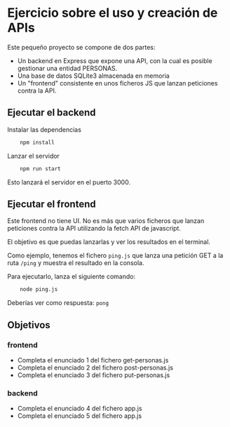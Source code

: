 # Ejercicio sobre el uso y creación de APIs

Este pequeño proyecto se compone de dos partes:
- Un backend en Express que expone una API, con la cual es posible gestionar una entidad PERSONAS.
- Una base de datos SQLite3 almacenada en memoria
- Un "frontend" consistente en unos ficheros JS que lanzan peticiones contra la API.

## Ejecutar el backend

Instalar las dependencias
```bash
    npm install
```

Lanzar el servidor
```bash
    npm run start
```

Esto lanzará el servidor en el puerto 3000.

## Ejecutar el frontend

Este frontend no tiene UI. No es más que varios ficheros que lanzan peticiones contra la API utilizando la fetch API de javascript.

El objetivo es que puedas lanzarlas y ver los resultados en el terminal.

Como ejemplo, tenemos el fichero `ping.js` que lanza una petición GET a la ruta `/ping` y muestra el resultado en la consola.

Para ejecutarlo, lanza el siguiente comando:
```bash
    node ping.js
```
Deberías ver como respuesta: `pong`

## Objetivos

### frontend
- Completa el enunciado 1 del fichero get-personas.js
- Completa el enunciado 2 del fichero post-personas.js
- Completa el enunciado 3 del fichero put-personas.js

### backend
- Completa el enunciado 4 del fichero app.js
- Completa el enunciado 5 del fichero app.js